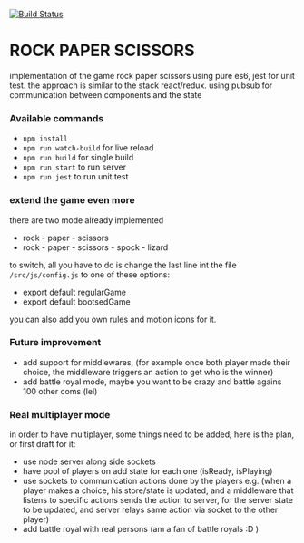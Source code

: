 [![Build Status](https://travis-ci.org/terios/rock-paper-scissors.svg?branch=master)](https://travis-ci.org/terios/rock-paper-scissors)

# ROCK PAPER SCISSORS
implementation of the game rock paper scissors using pure es6, jest for unit test.
the approach is similar to the stack react/redux. using pubsub for communication between components and the state
### Available commands

- `npm install`
- `npm run watch-build` for live reload
- `npm run build` for single build
- `npm run start` to run server
- `npm run jest` to run unit test

### extend the game even more

there are two mode already implemented
 
 - rock - paper - scissors 
 - rock - paper - scissors - spock - lizard
 
 to switch, all you have to do is change the last line int the file `/src/js/config.js`
to one of these options:
- export default regularGame
- export default bootsedGame

you can also add you own rules and motion icons for it.


### Future improvement
- add support for middlewares, (for example once both player made their choice, the middleware triggers an action to get who is the winner)
- add battle royal mode, maybe you want to be crazy and battle agains 100 other coms (lel)

### Real multiplayer mode
in order to have multiplayer, some things need to be added, here is the plan, or first draft for it:
- use node server along side sockets
- have pool of players on add state for each one (isReady, isPlaying)
- use sockets to communication actions done by the players e.g. (when a player makes a choice, his store/state is updated, and a middleware that listens to specific actions sends the action to server, for the server state to be updated, and server relays same action via socket to the other player)
- add battle royal with real persons (am a fan of battle royals :D )
